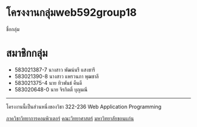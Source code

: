 # โครงงานกลุ่มweb592group18

ชื่อกลุ่ม 

# สมาชิกกลุ่ม
- 583021387-7 นางสาว พัฒน์นรี แสงชารี
- 583021390-8 นางสาว แพรวนภา พุฒชาลี
- 583021375-4 นาย ทิวพันธ์ คืนดี
- 583020648-0 นาย จิรกิตติ์ บุญมณี

<hr>
โครงงานนี้เป็นส่วนหนึ่งของวิชา 322-236 Web Application Programming

[ภาควิชาวิทยาการคอมพิวเตอร์](http://www.cs.kku.ac.th/)
[คณะวิทยาศาสตร์](http:/www.sc.kku.ac.th/)
[มหาวิทยาลัยขอนแก่น](http:/www.kku.ac.th/)
